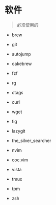 # 软件
> 必须使用的

- brew
- git
- autojump
- cakebrew
- fzf
- rg
- ctags
- curl
- wget
- tig
- lazygit
- the_silver_searcher

- nvim

 - coc.vim
 - vista

- tmux
 - tpm

- zsh
